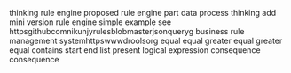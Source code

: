 thinking rule engine proposed rule engine part data process thinking add mini version rule engine simple example see httpsgithubcomnikunjyrulesblobmasterjsonqueryg business rule management systemhttpswwwdroolsorg equal equal greater equal greater equal contains start end list present logical expression consequence consequence